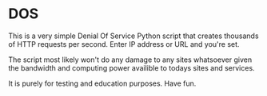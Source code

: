 # DOS

This is a very simple Denial Of Service Python script that creates thousands of HTTP requests per second. Enter IP address or URL and you're set.

The script most likely won't do any damage to any sites whatsoever given the bandwidth and computing power availible to todays sites and services.

It is purely for testing and education purposes. Have fun.
